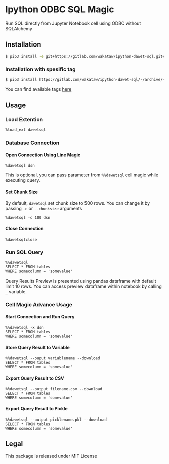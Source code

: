 # Ipython ODBC SQL Magic

Run SQL directly from Jupyter Notebook cell using ODBC without SQLAlchemy

## Installation

```bash
$ pip3 install -e git+https://gitlab.com/wakataw/ipython-dawet-sql.git#egg=ipython_dawet_sql --user
```

### Installation with spesific tag
```bash
$ pip3 install https://gitlab.com/wakataw/ipython-dawet-sql/-/archive/<tag>/ipython-dawet-sql-<tag>.zip
```

You can find available tags [here](https://gitlab.com/wakataw/ipython-dawet-sql/tags)

## Usage

### Load Extention
```
%load_ext dawetsql
```

### Database Connection

#### Open Connection Using Line Magic
```
%dawetsql dsn
```

This is optional, you can pass parameter from `%%dawetsql` cell magic while executing query.

#### Set Chunk Size

By default, `dawetsql` set chunk size to 500 rows. You can change it by passing `-c` or `--chunksize` arguments

```
%dawetsql -c 100 dsn
```


#### Close Connection

```
%dawetsqlclose
```

### Run SQL Query

```
%%dawetsql
SELECT * FROM tables
WHERE somecolumn = 'somevalue'
```

Query Results Preview is presented using pandas dataframe with default limit 10 rows.
You can access preview dataframe within notebook by calling `_` variable.

### Cell Magic Advance Usage

#### Start Connection and Run Query

```
%%dawetsql -x dsn
SELECT * FROM tables
WHERE somecolumn = 'somevalue'
```

#### Store Query Result to Variable

```
%%dawetsql --ouput variablename --download
SELECT * FROM tables
WHERE somecolumn = 'somevalue'
```

#### Export Query Result to CSV

```
%%dawetsql --output filename.csv --download
SELECT * FROM tables
WHERE somecolumn = 'somevalue'
```

#### Export Query Result to Pickle

```
%%dawetsql --output picklename.pkl --download
SELECT * FROM tables
WHERE somecolumn = 'somevalue'
```

## Legal

This package is released under MIT License
